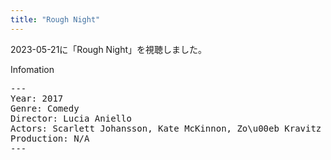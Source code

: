 ```yaml
---
title: "Rough Night"
---
```

2023-05-21に「Rough Night」を視聴しました。

Infomation
<pre>
---
Year: 2017
Genre: Comedy
Director: Lucia Aniello
Actors: Scarlett Johansson, Kate McKinnon, Zo\u00eb Kravitz
Production: N/A
---
</pre>